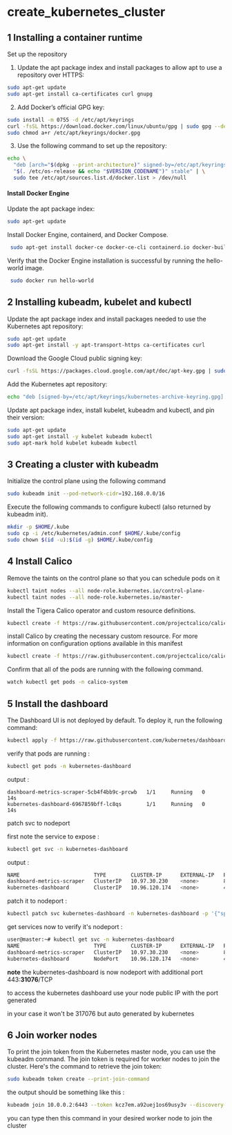 # create_kubernetes_cluster
## 1 Installing a container runtime

Set up the repository
1. Update the apt package index and install packages to allow apt to use a repository over HTTPS:

```bash
sudo apt-get update
sudo apt-get install ca-certificates curl gnupg
```

2. Add Docker’s official GPG key:

```bash
sudo install -m 0755 -d /etc/apt/keyrings
curl -fsSL https://download.docker.com/linux/ubuntu/gpg | sudo gpg --dearmor -o /etc/apt/keyrings/docker.gpg
sudo chmod a+r /etc/apt/keyrings/docker.gpg
```

3. Use the following command to set up the repository:
   
```bash
echo \
  "deb [arch="$(dpkg --print-architecture)" signed-by=/etc/apt/keyrings/docker.gpg] https://download.docker.com/linux/ubuntu \
  "$(. /etc/os-release && echo "$VERSION_CODENAME")" stable" | \
  sudo tee /etc/apt/sources.list.d/docker.list > /dev/null
```

#### Install Docker Engine
Update the apt package index:

```bash
sudo apt-get update
```

Install Docker Engine, containerd, and Docker Compose.

```bash
 sudo apt-get install docker-ce docker-ce-cli containerd.io docker-buildx-plugin docker-compose-plugin
```

Verify that the Docker Engine installation is successful by running the hello-world image.

```bash
 sudo docker run hello-world
```

## 2 Installing kubeadm, kubelet and kubectl 

Update the apt package index and install packages needed to use the Kubernetes apt repository:

```bash
sudo apt-get update
sudo apt-get install -y apt-transport-https ca-certificates curl
```
Download the Google Cloud public signing key:

```bash
curl -fsSL https://packages.cloud.google.com/apt/doc/apt-key.gpg | sudo gpg --dearmor -o /etc/apt/keyrings/kubernetes-archive-keyring.gpg
```

Add the Kubernetes apt repository:

```bash
echo "deb [signed-by=/etc/apt/keyrings/kubernetes-archive-keyring.gpg] https://apt.kubernetes.io/ kubernetes-xenial main" | sudo tee /etc/apt/sources.list.d/kubernetes.list
```

Update apt package index, install kubelet, kubeadm and kubectl, and pin their version:

```bash
sudo apt-get update
sudo apt-get install -y kubelet kubeadm kubectl
sudo apt-mark hold kubelet kubeadm kubectl
```

## 3 Creating a cluster with kubeadm
Initialize the control plane using the following command

```bash
sudo kubeadm init --pod-network-cidr=192.168.0.0/16
```
Execute the following commands to configure kubectl (also returned by kubeadm init).

```bash
mkdir -p $HOME/.kube
sudo cp -i /etc/kubernetes/admin.conf $HOME/.kube/config
sudo chown $(id -u):$(id -g) $HOME/.kube/config
```
## 4 Install Calico
Remove the taints on the control plane so that you can schedule pods on it

```bash
kubectl taint nodes --all node-role.kubernetes.io/control-plane-
kubectl taint nodes --all node-role.kubernetes.io/master-
```

Install the Tigera Calico operator and custom resource definitions.

```bash
kubectl create -f https://raw.githubusercontent.com/projectcalico/calico/v3.26.1/manifests/tigera-operator.yaml
```
install Calico by creating the necessary custom resource. For more information on configuration options available in this manifest

```bash
kubectl create -f https://raw.githubusercontent.com/projectcalico/calico/v3.26.1/manifests/custom-resources.yaml
```

Confirm that all of the pods are running with the following command.

```bash
watch kubectl get pods -n calico-system
```

## 5 Install the dashboard 

The Dashboard UI is not deployed by default. To deploy it, run the following command:
```bash
kubectl apply -f https://raw.githubusercontent.com/kubernetes/dashboard/v2.7.0/aio/deploy/recommended.yaml
```

verify that pods are running : 

```bash
kubectl get pods -n kubernetes-dashboard
```
output : 
```
dashboard-metrics-scraper-5cb4f4bb9c-prcwb   1/1     Running   0          14s
kubernetes-dashboard-6967859bff-lc8qs        1/1     Running   0          14s
```
patch svc to nodeport 

first note the service to expose : 
```bash
kubectl get svc -n kubernetes-dashboard
```
output : 
```bash
NAME                        TYPE        CLUSTER-IP      EXTERNAL-IP   PORT(S)    AGE
dashboard-metrics-scraper   ClusterIP   10.97.30.230    <none>        8000/TCP   66s
kubernetes-dashboard        ClusterIP   10.96.120.174   <none>        443/TCP    66s
```
patch it to nodeport : 

```bash
kubectl patch svc kubernetes-dashboard -n kubernetes-dashboard -p '{"spec": {"type": "NodePort"}}'
```

get services now to verify it's nodeport : 

```bash
user@master:~# kubectl get svc -n kubernetes-dashboard
NAME                        TYPE        CLUSTER-IP      EXTERNAL-IP   PORT(S)         AGE
dashboard-metrics-scraper   ClusterIP   10.97.30.230    <none>        8000/TCP        3m15s
kubernetes-dashboard        NodePort    10.96.120.174   <none>        443:31076/TCP   3m15s
```

**note** the kubernetes-dashboard is now nodeport with additional port 443:**31076**/TCP

to access the kubernetes dashboard use your node public IP with the port generated 

<node IP address:31076>
in your case it won't be 317076 but auto generated by kubernetes 


## 6 Join worker nodes 
To print the join token from the Kubernetes master node, you can use the kubeadm command. The join token is required for worker nodes to join the cluster. Here's the command to retrieve the join token:

```bash
sudo kubeadm token create --print-join-command
```
the output should be something like this : 

```bash
kubeadm join 10.0.0.2:6443 --token kcz7em.a92uej1os69usy3v --discovery-token-ca-cert-hash sha256:f35beabbeb8asdf89cad90b442f6270b89ab6412179769359b900c7
```

you can type then this command in your desired worker node to join the cluster
